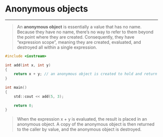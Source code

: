 #                         Anonymous objects
---

> An **anonymous object** is essentially a value that has no name. Because they have no name, there’s no way to refer to them beyond the point where they are created. Consequently, they have “expression scope”, meaning they are created, evaluated, and destroyed all within a single expression.

```c
#include <iostream>
 
int add(int x, int y)
{
    return x + y; // an anonymous object is created to hold and return the result of x + y
}
 
int main()
{
    std::cout << add(5, 3);
 
    return 0;
}
```

> When the expression x + y is evaluated, the result is placed in an anonymous object. A copy of the anonymous object is then returned to the caller by value, and the anonymous object is destroyed.


